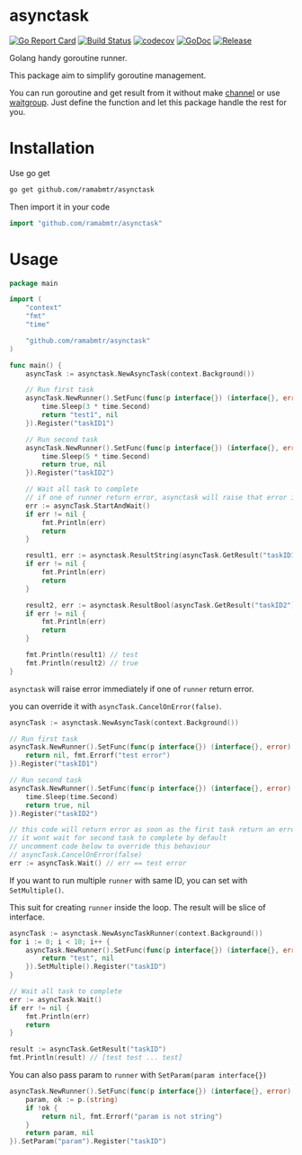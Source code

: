 # asynctask

[![Go Report Card](https://goreportcard.com/badge/github.com/ramabmtr/asynctask)](https://goreportcard.com/report/github.com/ramabmtr/asynctask)
[![Build Status](https://travis-ci.org/ramabmtr/asynctask.svg?branch=master)](https://travis-ci.org/ramabmtr/asynctask)
[![codecov](https://codecov.io/gh/ramabmtr/asynctask/branch/master/graph/badge.svg)](https://codecov.io/gh/ramabmtr/asynctask)
[![GoDoc](https://godoc.org/github.com/ramabmtr/asynctask?status.svg)](https://pkg.go.dev/github.com/ramabmtr/asynctask?tab=doc)
[![Release](https://img.shields.io/github/release/ramabmtr/asynctask.svg?style=flat-square)](https://github.com/ramabmtr/asynctask/releases)

Golang handy goroutine runner.

This package aim to simplify goroutine management.

You can run goroutine and get result from it without make [channel](https://golang.org/doc/effective_go.html#channels)
or use [waitgroup](https://golang.org/pkg/sync/#WaitGroup). Just define the function and let this package
handle the rest for you.

# Installation

Use go get

```bash
go get github.com/ramabmtr/asynctask
```

Then import it in your code

```go
import "github.com/ramabmtr/asynctask"
```

# Usage

```go
package main

import (
	"context"
	"fmt"
	"time"

	"github.com/ramabmtr/asynctask"
)

func main() {
	asyncTask := asynctask.NewAsyncTask(context.Background())

	// Run first task
	asyncTask.NewRunner().SetFunc(func(p interface{}) (interface{}, error) {
		time.Sleep(3 * time.Second)
		return "test1", nil
	}).Register("taskID1")

	// Run second task
	asyncTask.NewRunner().SetFunc(func(p interface{}) (interface{}, error) {
		time.Sleep(5 * time.Second)
		return true, nil
	}).Register("taskID2")

	// Wait all task to complete
	// if one of runner return error, asynctask will raise that error immediately
	err := asyncTask.StartAndWait()
	if err != nil {
		fmt.Println(err)
		return
	}

	result1, err := asynctask.ResultString(asyncTask.GetResult("taskID1"))
	if err != nil {
		fmt.Println(err)
		return
	}

	result2, err := asynctask.ResultBool(asyncTask.GetResult("taskID2"))
	if err != nil {
		fmt.Println(err)
		return
	}

	fmt.Println(result1) // test
	fmt.Println(result2) // true
}
```

`asynctask` will raise error immediately if one of `runner` return error.

you can override it with `asyncTask.CancelOnError(false)`.

```go
asyncTask := asynctask.NewAsyncTask(context.Background())

// Run first task
asyncTask.NewRunner().SetFunc(func(p interface{}) (interface{}, error) {
	return nil, fmt.Errorf("test error")
}).Register("taskID1")

// Run second task
asyncTask.NewRunner().SetFunc(func(p interface{}) (interface{}, error) {
	time.Sleep(time.Second)
	return true, nil
}).Register("taskID2")

// this code will return error as soon as the first task return an error
// it wont wait for second task to complete by default
// uncomment code below to override this behaviour
// asyncTask.CancelOnError(false)
err := asyncTask.Wait() // err == test error
```

If you want to run multiple `runner` with same ID, you can set with `SetMultiple()`.

This suit for creating `runner` inside the loop. The result will be slice of interface.

```go
asyncTask := asynctask.NewAsyncTaskRunner(context.Background())
for i := 0; i < 10; i++ {
	asyncTask.NewRunner().SetFunc(func(p interface{}) (interface{}, error) {
		return "test", nil
	}).SetMultiple().Register("taskID")
}

// Wait all task to complete
err := asyncTask.Wait()
if err != nil {
    fmt.Println(err)
    return
}

result := asyncTask.GetResult("taskID")
fmt.Println(result) // [test test ... test]
```

You can also pass param to `runner` with `SetParam(param interface{})`

```go
asyncTask.NewRunner().SetFunc(func(p interface{}) (interface{}, error) {
    param, ok := p.(string)
    if !ok {
        return nil, fmt.Errorf("param is not string")
    }
    return param, nil
}).SetParam("param").Register("taskID")
```